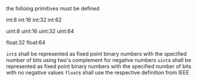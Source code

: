 the folloing primitives must be defined

int:8
int:16
int:32
int:62

uint:8
uint:16
uint:32
uint:64

float:32
float:64

`int`s shall be represented as fixed point binary numbers with the specified number of bits using two's complement for negative numbers
`uint`s shall be represented as fixed point binary numbers with the specified number of bits with no negative values
`float`s shall use the respective definition from IEEE